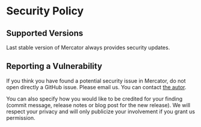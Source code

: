 # Security Policy

## Supported Versions

Last stable version of Mercator always provides security updates.

## Reporting a Vulnerability

If you think you have found a potential security issue in Mercator, do not open
directly a GitHub issue. Please email us. You can contact
[the autor](mailto:dbarzin@gmail.com).

You can also specify how you would like to be credited for your finding
(commit message, release notes or blog post for the new release). We will
respect your privacy and will only publicize your involvement if you
grant us permission.
